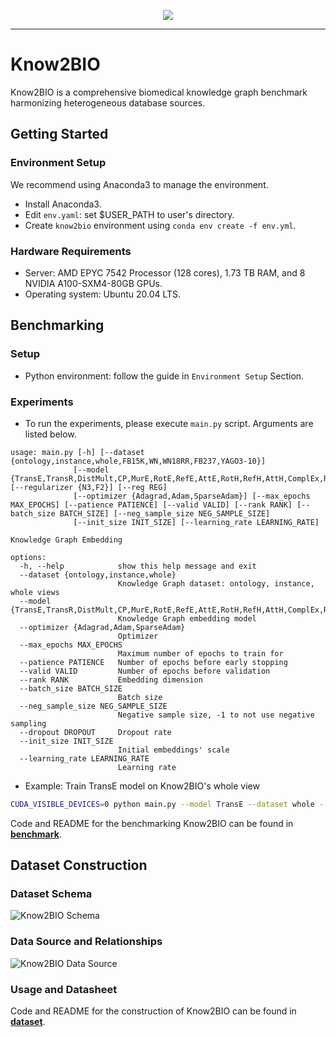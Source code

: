 <p align="center">
  <img src="./assets/logo.svg">
</p>

------------------------------------------------

# Know2BIO

Know2BIO is a comprehensive biomedical knowledge graph benchmark harmonizing heterogeneous database sources.

## Getting Started
### Environment Setup
We recommend using Anaconda3 to manage the environment.
- Install Anaconda3.
- Edit `env.yaml`: set $USER_PATH to user's directory.
- Create `know2bio` environment using `conda env create -f env.yml`.

### Hardware Requirements
- Server: AMD EPYC 7542 Processor (128 cores), 1.73 TB RAM, and 8 NVIDIA A100-SXM4-80GB GPUs.
- Operating system: Ubuntu 20.04 LTS.


## Benchmarking
### Setup
- Python environment: follow the guide in `Environment Setup` Section.

### Experiments
- To run the experiments, please execute `main.py` script. Arguments are listed below.
```
usage: main.py [-h] [--dataset {ontology,instance,whole,FB15K,WN,WN18RR,FB237,YAGO3-10}]
              [--model {TransE,TransR,DistMult,CP,MurE,RotE,RefE,AttE,RotH,RefH,AttH,ComplEx,RotatE}] [--regularizer {N3,F2}] [--reg REG]
              [--optimizer {Adagrad,Adam,SparseAdam}] [--max_epochs MAX_EPOCHS] [--patience PATIENCE] [--valid VALID] [--rank RANK] [--batch_size BATCH_SIZE] [--neg_sample_size NEG_SAMPLE_SIZE]
              [--init_size INIT_SIZE] [--learning_rate LEARNING_RATE]

Knowledge Graph Embedding

options:
  -h, --help            show this help message and exit
  --dataset {ontology,instance,whole}
                        Knowledge Graph dataset: ontology, instance, whole views
  --model {TransE,TransR,DistMult,CP,MurE,RotE,RefE,AttE,RotH,RefH,AttH,ComplEx,RotatE}
                        Knowledge Graph embedding model
  --optimizer {Adagrad,Adam,SparseAdam}
                        Optimizer
  --max_epochs MAX_EPOCHS
                        Maximum number of epochs to train for
  --patience PATIENCE   Number of epochs before early stopping
  --valid VALID         Number of epochs before validation
  --rank RANK           Embedding dimension
  --batch_size BATCH_SIZE
                        Batch size
  --neg_sample_size NEG_SAMPLE_SIZE
                        Negative sample size, -1 to not use negative sampling
  --dropout DROPOUT     Dropout rate
  --init_size INIT_SIZE
                        Initial embeddings' scale
  --learning_rate LEARNING_RATE
                        Learning rate
```

- Example: Train TransE model on Know2BIO's whole view
```bash
CUDA_VISIBLE_DEVICES=0 python main.py --model TransE --dataset whole --valid 10 --patience 5 --rank 512 --neg_sample_size 150 --optimizer Adam --learning_rate 0.001
```

Code and README for the benchmarking Know2BIO can be found in [**benchmark**](./benchmark).

## Dataset Construction
### Dataset Schema
![Know2BIO Schema](./assets/Know2BIO_Schema.png)

### Data Source and Relationships
![Know2BIO Data Source](./assets/Know2BIO_Data_Source.jpg)

### Usage and Datasheet
Code and README for the construction of Know2BIO can be found in [**dataset**](./dataset).

